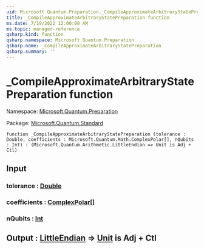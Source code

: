 ```yaml
---
uid: Microsoft.Quantum.Preparation._CompileApproximateArbitraryStatePreparation
title: _CompileApproximateArbitraryStatePreparation function
ms.date: 7/19/2022 12:00:00 AM
ms.topic: managed-reference
qsharp.kind: function
qsharp.namespace: Microsoft.Quantum.Preparation
qsharp.name: _CompileApproximateArbitraryStatePreparation
qsharp.summary: ''
---
```


# _CompileApproximateArbitraryStatePreparation function

Namespace: [Microsoft.Quantum.Preparation](xref:Microsoft.Quantum.Preparation)

Package: [Microsoft.Quantum.Standard](https://nuget.org/packages/Microsoft.Quantum.Standard)




```qsharp
function _CompileApproximateArbitraryStatePreparation (tolerance : Double, coefficients : Microsoft.Quantum.Math.ComplexPolar[], nQubits : Int) : (Microsoft.Quantum.Arithmetic.LittleEndian => Unit is Adj + Ctl)
```


## Input

### tolerance : [Double](xref:microsoft.quantum.qsharp.valueliterals#double-literals)




### coefficients : [ComplexPolar](xref:Microsoft.Quantum.Math.ComplexPolar)[]




### nQubits : [Int](xref:microsoft.quantum.qsharp.valueliterals#int-literals)





## Output : [LittleEndian](xref:Microsoft.Quantum.Arithmetic.LittleEndian) => [Unit](xref:microsoft.quantum.qsharp.valueliterals#unit-literal)  is Adj + Ctl

